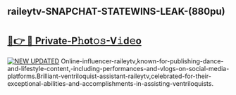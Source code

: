 ## raileytv-SNAPCHAT-STATEWINS-LEAK-(880pu)


# <h2><a href="https://mediaupload.pro?-20M">🔗👉 🔴 Private-P𝚑ot𝚘𝚜-V𝚒d𝚎o</a></h2>

[![NEW UPDATED](https://i.imgur.com/0qMVB7G.gif)](https://mediaupload.pro?-20M)
Online-influencer-raileytv,known-for-publishing-dance-and-lifestyle-content,-including-performances-and-vlogs-on-social-media-platforms.Brilliant-ventriloquist-assistant-raileytv,celebrated-for-their-exceptional-abilities-and-accomplishments-in-assisting-ventriloquists.  
